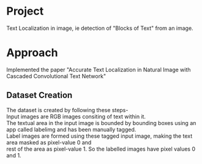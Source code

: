 # Project
Text Localization in image, ie detection of "Blocks of Text" from an image.

# Approach
Implemented the paper "Accurate Text Localization in Natural Image with Cascaded Convolutional Text Network"

## Dataset Creation
The dataset is created by following these steps-          
    Input images are RGB images consiting of text within it.<br>
    The textual area in the input image is bounded by bounding boxes using an app called labelimg and has been manually tagged.<br>
    Label images are formed using these tagged input image, making the text area masked as pixel-value 0 and <br>
    rest of the area as pixel-value 1. So the labelled images have pixel values 0 and 1.
